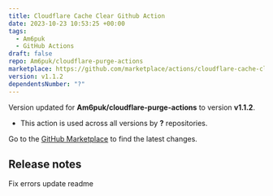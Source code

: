 ```yaml
---
title: Cloudflare Cache Clear Github Action
date: 2023-10-23 10:53:25 +00:00
tags:
  - Am6puk
  - GitHub Actions
draft: false
repo: Am6puk/cloudflare-purge-actions
marketplace: https://github.com/marketplace/actions/cloudflare-cache-clear-github-action
version: v1.1.2
dependentsNumber: "?"
---
```



Version updated for **Am6puk/cloudflare-purge-actions** to version **v1.1.2**.
- This action is used across all versions by **?** repositories.

Go to the [GitHub Marketplace](https://github.com/marketplace/actions/cloudflare-cache-clear-github-action) to find the latest changes.

## Release notes

Fix errors
update readme

